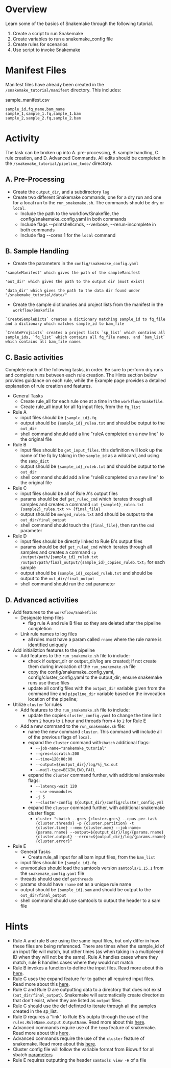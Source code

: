 # Overview
Learn some of the basics of Snakemake through the following tutorial.

1. Create a script to run Snakemake
2. Create variables to run a snakemake_config file
3. Create rules for scenarios
4. Use script to invoke Snakemake

# Manifest Files
Manifest files have already been created in the `/snakemake_tutorial/manifest` directory. This includes:

sample_manifest.csv
```
sample_id,fq_name,bam_name
sample_1,sample_1.fq,sample_1.bam
sample_2,sample_2.fq,sample_2.bam
```

# Activity
The task can be broken up into A. pre-processing, B. sample handling, C. rule creation, and D. Advanced Commands. All edits should be completed in the `/snakemake_tutorial/pipeline_todo/` directory.

## A. Pre-Processing 

- Create the `output_dir`, and a subdirectory `log`
- Create two different Snakemake commands, one for a dry run and one for a local run to the `run_snakemake.sh`. The commands should be `dry` or `local`.
    - Include the path to the workflow/Snakefile, the config/snakemake_config.yaml in both commands
    - Include flags --printshellcmds, --verbose, --rerun-incomplete in both commands
    - Include flag --cores 1 for the `local` command

## B. Sample Handling

- Create the parameters in the `config/snakemake_config.yaml`
```
'sampleManifest' which gives the path of the sampleManifest

'out_dir' which gives the path to the output dir (must exist)

'data_dir' which gives the path to the data dir found under "/snakemake_tutorial/data/"
```
- Create the sample dictionaries and project lists from the manifest in the `workflow/Snakefile`
```
`CreateSampleDicts` creates a dictionary matching sample_id to fq_file and a dictionary which matches sample_id to bam_file

`CreateProjLists` creates a project lists `sp_list` which contains all sample_ids, `fq_list` which contains all fq_file names, and `bam_list` which contains all bam_file names
```

## C. Basic activities
Complete each of the following tasks, in order. Be sure to perform dry runs and complete runs between each rule creation. The Hints section below provides guidance on each rule, while the Example page provides a detailed explanation of rule creation and features.

- General Tasks
    - Create rule_all for each rule one at a time in the `workflow/Snakefile`.
    - Create rule_all input for all fq input files, from the `fq_list`
- Rule A
    - input files should be `{sample_id}.fq`
    - output should be `{sample_id}_rulea.txt` and should be output to the `out_dir`
    - shell command should add a line "ruleA completed on a new line" to the original file
- Rule B
    - input files should be `get_input_files`. this definition will look up the name of the fq by taking in the `sample_id` as a wildcard, and using the `samp_dict`
    - output should be `{sample_id}_ruleb.txt` and should be output to the `out_dir`
    - shell command should add a line "ruleB completed on a new line" to the original file
- Rule C
    - input files should be all of Rule A's output files
    - params should be def `get_rulec_cmd` which iterates through all samples and creates a command `cat {sample1}_rulea.txt {sample2}_rulea.txt >> {final_file}` 
    - output should be `merged_rulea.txt` and should be output to the `out_dir/final_output`
    - shell command should touch the `{final_file}`, then run the `cmd` parameter
- Rule D
    - input files should be directly linked to Rule B's output files
    - params should be def `get_ruled_cmd` which iterates through all samples and creates a command `cp /output/path/{sample_id}_ruleb.txt /output/path/final_output/{sample_id)_copies_ruleb.txt;` for each sample
    - output should be `{sample_id}_copied_ruleb.txt` and should be output to the `out_dir/final_output`
    - shell command should run the `cmd` parameter

## D. Advanced activities
- Add features to the `workflow/Snakefile`:
    - Designate temp files
        - flag rule A and rule B files so they are deleted after the pipeline completion
    - Link rule names to log files
        - all rules must have a param called `rname` where the rule name is identified uniquely
- Add initializtion features to the pipeline
    - Add features to the `run_snakemake.sh` file to include:
        - check if output_dir or output_dir/log are created; if not create them during invocation of the `run_snakemake.sh` file
        - copy the config/snakemake_config.yaml, config/cluster_config.yaml to the output_dir; ensure snakemake runs use these files
        - update all config files with the `output_dir` variable given from the command line and `pipeline_dir` variable based on the invocation location of the pipeline;
- Utilize `cluster` for rules
    - Add features to the `run_snakemake.sh` file to include:
        - update the copies `cluster_config.yaml` to change the time limit from `2` hours to `1` hour and threads from `4` to `2` for Rule E
    - Add a new command to the `run_snakemake.sh` file:
        - name the new command `cluster`. This command will include all of the previous flags of `local`.
        - expand the `cluster` command with`sbatch` additional flags: 
            - `--job-name="snakemake_tutorial"`
            - `--gres=lscratch:200`
            - `--time=120:00:00`
            - `--output=${output_dir}/log/%j_%x.out`
            - `--mail-type=BEGIN,END,FAIL`
        - expand the `cluster` command further, with additional snakemake flags:
            - `--latency-wait 120`
            - `--use-envmodules`
            - `-j 5`
            - `--cluster-config ${output_dir}/config/cluster_config.yml`
        - expand the `cluster` command further, with additional snakemake cluster flags:
            - `cluster "sbatch --gres {cluster.gres} --cpus-per-task {cluster.threads} -p {cluster.partition} -t {cluster.time} --mem {cluster.mem} --job-name={params.rname} --output=${output_dir}/log/{params.rname}{cluster.output} --error=${output_dir}/log/{params.rname}{cluster.error}"`
- Rule E
    - General Tasks
        - Create rule_all input for all bam input files, from the `bam_list`
    - input files should be `{sample_id}.fq`
    - envmodules should load the samtools version `samtools/1.15.1` from the `snakemake_config.yaml` file
    - threads should use def `getthreads`
    - params should have `rname` set as a unique rule name
    - output should be `{sample_id}.sam` and should be output to the `out_dir/final_output`
    - shell command should use samtools to output the header to a sam file

# Hints
- Rule A and rule B are using the same input files, but only differ in how these files are being referenced. There are times when the sample_id of an input file will match, but other times (as when taking in a multiplexed ID when they will not be the same). Rule A handles cases where they match, rule B handles cases where they would not match.
- Rule B invokes a function to define the input files. Read more about this [here](https://snakemake.readthedocs.io/en/stable/tutorial/advanced.html#step-3-input-functions).
- Rule C uses the expand feature for to gather all required input files. Read more about this [here](https://snakemake.readthedocs.io/en/stable/tutorial/advanced.html#step-3-input-functions).
- Rule C and Rule D are outputting data to a directory that does not exist (`out_dir/final_output`). Snakemake will automatically create directories that don't exist, when they are listed as `output` files.
- Rule C should use the def definted to iterate through all the samples created in the sp_list.
- Rule D requires a "link" to Rule B's outptu through the use of the `rules.RuleName.output.OutputName`. Read more about this [here](https://snakemake.readthedocs.io/en/stable/snakefiles/rules.html#rule-dependencies).
- Advanced commands require use of the `temp` feature of snakemake. Read more about this [here](html#step-6-temporary-and-protected-files).
- Advanced commands require the use of the `cluster` feature of snakemake. Read more about this [here](https://snakemake.readthedocs.io/en/stable/executing/cluster.html#cluster-execution).
- Cluster config file will follow the variable format from Biowulf for all sbatch [parameters](https://hpc.nih.gov/docs/userguide.html)
- Rule E requires outputting the header `samtools view -H` of a file